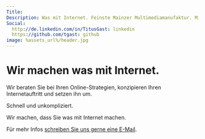 ```yaml
---
Title: 
Description: Was mit Internet. Feinste Mainzer Multimediamanufaktur. Mit Internet.
Social:
  http://de.linkedin.com/in/TitusGast: linkedin
  https://github.com/tgast: github
image: %assets_url%/header.jpg
---
```


# Wir machen was mit Internet.

Wir beraten Sie bei Ihren Online-Strategien, konzipieren Ihren  Internetauftritt und setzen ihn um. 

Schnell und unkompliziert. 

Wir machen, dass Sie was mit Internet machen.

Für mehr Infos [schreiben Sie uns gerne eine E-Mail](/kontakt).